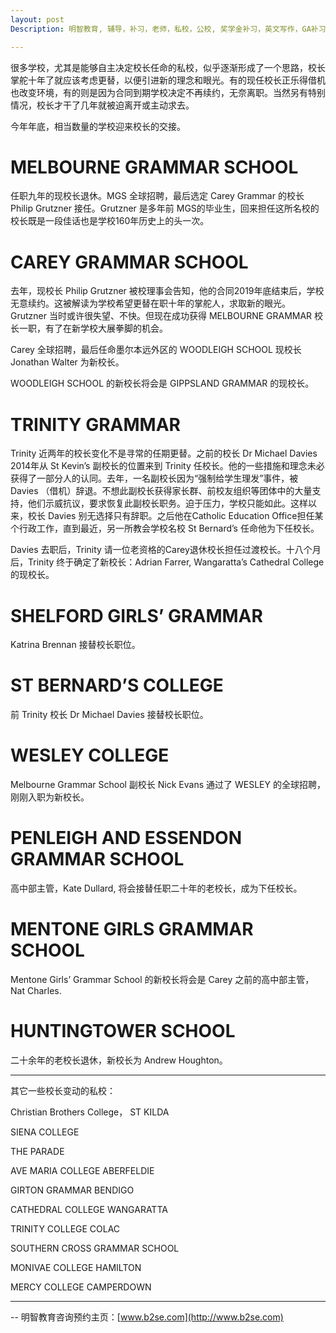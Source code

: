 ```yaml
---
layout: post
Description: 明智教育, 辅导，补习，老师，私校，公校, 奖学金补习，英文写作，GA补习辅导，大学选择，工作规划，从业规划，天才儿童是浮云，澳洲学生挫折教育，儿童空间推理，空间理解能力， 自我观对学习成绩的影响，ATAR 成绩，学校排名局限性，介绍 比较, 澳洲 墨尔本，Scholarship Tutoring, General Ability, Numerical Reasoning, Verbal Reasoning Tutoring, Writing, Universities Selection, Career Education, Career Advisors, Guidance, Melbourne Private Schools, Selective Schools, Writing tutoring, Interviews tutoring, Resume Writing, Spatial skills, Failures help gifted children，Critical and creative thinking involves reasoning, using and analysing evidence, and applying knowledge to find creative solutions to complex problems；Verbal Reasoning, Decision Making, Quantitative Reasoning, Abstract Reasoning, Situational Judgement, self-concept and school results, school marks, gender differences in STEM subjects, cognitive load theory

---
```



很多学校，尤其是能够自主决定校长任命的私校，似乎逐渐形成了一个思路，校长掌舵十年了就应该考虑更替，以便引进新的理念和眼光。有的现任校长正乐得借机也改变环境，有的则是因为合同到期学校决定不再续约，无奈离职。当然另有特别情况，校长才干了几年就被迫离开或主动求去。

今年年底，相当数量的学校迎来校长的交接。

# MELBOURNE GRAMMAR SCHOOL

任职九年的现校长退休。MGS 全球招聘，最后选定 Carey Grammar 的校长 Philip Grutzner 接任。Grutzner 是多年前 MGS的毕业生，回来担任这所名校的校长既是一段佳话也是学校160年历史上的头一次。

# CAREY GRAMMAR SCHOOL

去年，现校长 Philip Grutzner 被校理事会告知，他的合同2019年底结束后，学校无意续约。这被解读为学校希望更替在职十年的掌舵人，求取新的眼光。Grutzner 当时或许很失望、不快。但现在成功获得 MELBOURNE GRAMMAR 校长一职，有了在新学校大展拳脚的机会。

Carey 全球招聘，最后任命墨尔本远外区的 WOODLEIGH SCHOOL 现校长  Jonathan Walter 为新校长。

WOODLEIGH SCHOOL 的新校长将会是 GIPPSLAND GRAMMAR 的现校长。

# TRINITY GRAMMAR

Trinity 近两年的校长变化不是寻常的任期更替。之前的校长 Dr Michael Davies 2014年从 St Kevin’s 副校长的位置来到 Trinity 任校长。他的一些措施和理念未必获得了一部分人的认同。去年，一名副校长因为“强制给学生理发”事件，被 Davies （借机）辞退。不想此副校长获得家长群、前校友组织等团体中的大量支持，他们示威抗议，要求恢复此副校长职务。迫于压力，学校只能如此。这样以来，校长 Davies 别无选择只有辞职。之后他在Catholic Education Office担任某个行政工作，直到最近，另一所教会学校名校 St Bernard’s 任命他为下任校长。

Davies 去职后，Trinity 请一位老资格的Carey退休校长担任过渡校长。十八个月后，Trinity 终于确定了新校长：Adrian Farrer, Wangaratta’s Cathedral College的现校长。


# SHELFORD GIRLS’ GRAMMAR

Katrina Brennan 接替校长职位。

# ST BERNARD’S COLLEGE

前 Trinity 校长 Dr Michael Davies 接替校长职位。

# WESLEY COLLEGE

Melbourne Grammar School 副校长 Nick Evans 通过了 WESLEY 的全球招聘，刚刚入职为新校长。 

# PENLEIGH AND ESSENDON GRAMMAR SCHOOL

高中部主管，Kate Dullard, 将会接替任职二十年的老校长，成为下任校长。


# MENTONE GIRLS GRAMMAR SCHOOL

Mentone Girls’ Grammar School 的新校长将会是  Carey 之前的高中部主管，Nat Charles.

# HUNTINGTOWER SCHOOL

二十余年的老校长退休，新校长为 Andrew Houghton。



---

其它一些校长变动的私校：

Christian Brothers College， ST KILDA 

SIENA COLLEGE 

THE PARADE

AVE MARIA COLLEGE ABERFELDIE

GIRTON GRAMMAR BENDIGO

CATHEDRAL COLLEGE WANGARATTA

TRINITY COLLEGE COLAC

SOUTHERN CROSS GRAMMAR SCHOOL

MONIVAE COLLEGE HAMILTON

MERCY COLLEGE CAMPERDOWN


--------
-- 明智教育咨询预约主页：[www.b2se.com](http://www.b2se.com)

